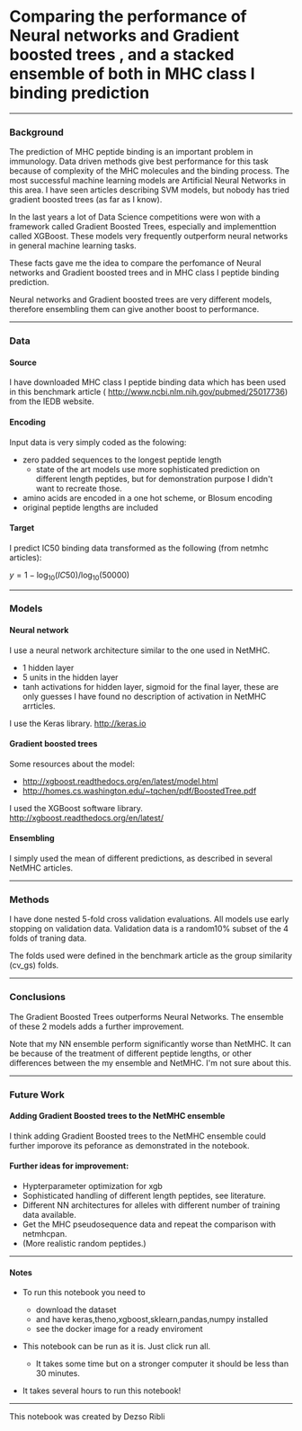# Comparing the performance of Neural networks and Gradient boosted trees  , and a stacked ensemble of both in MHC class I binding prediction


---
### Background

The prediction of MHC peptide binding is an important problem in immunology. Data driven methods give best performance for this task because of complexity of the MHC molecules and the binding process. The most successful machine learning models are Artificial Neural Networks in this area.  I have seen articles describing SVM models, but nobody has tried gradient boosted trees (as far as I know).


In the last years a lot of Data Science competitions were won with a framework called Gradient Boosted Trees, especially and implementtion called XGBoost. These models very frequently outperform neural networks in general machine learning tasks. 

These facts gave me the idea to compare the perfomance of  Neural networks  and Gradient boosted trees and in MHC class I peptide binding prediction.

Neural networks and Gradient boosted trees are very different models, therefore ensembling them can give another boost to performance.


----
### Data

#### Source
I have downloaded MHC class I peptide binding data which has been used in this benchmark article ( http://www.ncbi.nlm.nih.gov/pubmed/25017736)  from the IEDB website.


#### Encoding 

Input data is very simply coded as the folowing:
- zero padded sequences to the longest peptide length
    - state of the art models use more sophisticated prediction on different length peptides, but for demonstration purpose I didn't want to recreate those.
- amino acids are encoded in a one hot scheme, or Blosum encoding
- original peptide lengths are included

#### Target 

I predict IC50 binding data transformed as the following (from netmhc articles):

$y = 1 - \log_{10}(IC50)/ \log_{10}(50000)$


---

### Models

#### Neural network

I use a neural network architecture similar to the one used in NetMHC.
- 1 hidden layer
- 5 units in the hidden layer
- tanh activations for hidden layer, sigmoid for the final layer, these are only guesses I have found no description of activation in NetMHC arrticles.

I use the Keras library. http://keras.io


#### Gradient boosted trees
Some resources about the model:
- http://xgboost.readthedocs.org/en/latest/model.html
- http://homes.cs.washington.edu/~tqchen/pdf/BoostedTree.pdf
    
I used the XGBoost software library. http://xgboost.readthedocs.org/en/latest/


#### Ensembling

I simply used the mean of different predictions, as described in several NetMHC articles.

---

### Methods


I have done nested 5-fold cross validation evaluations. All models use early stopping on validation data. Validation data is a random10% subset of the 4 folds of traning data.

The folds used were defined in the benchmark article as the group similarity (cv_gs) folds.



--- 

### Conclusions


The Gradient Boosted Trees outperforms Neural Networks. The ensemble of these 2 models adds a further improvement.

Note that my NN ensemble perform significantly worse than NetMHC. It can be because of the treatment of different peptide lengths, or other differences between the my ensemble and NetMHC. I'm not sure about this.


---


### Future Work

#### Adding Gradient Boosted trees to the NetMHC ensemble

I think adding Gradient Boosted trees to the NetMHC ensemble could further imporove its peforance as demonstrated in the notebook.


#### Further ideas for improvement:

- Hypterparameter optimization for xgb
- Sophisticated handling of different length peptides, see literature.
- Different NN architectures for alleles with different number of training data available.
- Get the MHC pseudosequence data and repeat the comparison with netmhcpan.
- (More realistic random peptides.)




----
#### Notes

- To run this notebook you need to 
    - download the dataset
    - and have keras,theno,xgboost,sklearn,pandas,numpy installed
    - see the docker image for a ready enviroment
    
    
    
- This notebook can be run as it is. Just click run all. 
    - It takes some time but on a stronger computer it should be less than 30 minutes.
    
- It takes several hours to run this notebook!


----


This notebook was created by Dezso Ribli
